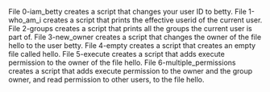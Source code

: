 File 0-iam_betty creates a script that changes your user ID to betty.
File 1-who_am_i creates a script that prints the effective userid of the current user.
File 2-groups creates a script that prints all the groups the current user is part of.
File 3-new_owner creates a script that changes the owner of the file hello to the user betty.
File 4-empty creates a script that creates an empty file called hello.
File 5-execute creates a script that adds execute permission to the owner of the file hello.
File 6-multiple_permissions creates a script that adds execute permission to the owner and the group owner, and read permission to other users, to the file hello.
